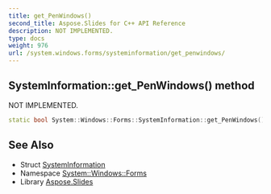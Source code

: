 ```yaml
---
title: get_PenWindows()
second_title: Aspose.Slides for C++ API Reference
description: NOT IMPLEMENTED.
type: docs
weight: 976
url: /system.windows.forms/systeminformation/get_penwindows/
---
```

## SystemInformation::get_PenWindows() method


NOT IMPLEMENTED.

```cpp
static bool System::Windows::Forms::SystemInformation::get_PenWindows()
```


## See Also

* Struct [SystemInformation](../)
* Namespace [System::Windows::Forms](../../)
* Library [Aspose.Slides](../../../)